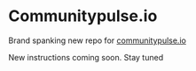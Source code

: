 # Communitypulse.io

Brand spanking new repo for [communitypulse.io](https://www.communitypulse.io)

New instructions coming soon. Stay tuned
